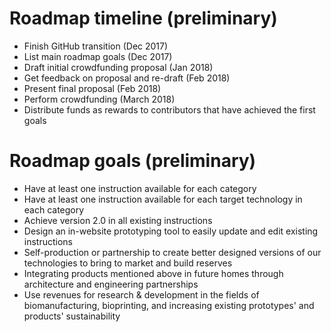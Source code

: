 # Roadmap timeline (preliminary)

* Finish GitHub transition (Dec 2017)
* List main roadmap goals (Dec 2017)
* Draft initial crowdfunding proposal (Jan 2018)
* Get feedback on proposal and re-draft (Feb 2018)
* Present final proposal (Feb 2018)
* Perform crowdfunding (March 2018)
* Distribute funds as rewards to contributors that have achieved the first goals

# Roadmap goals (preliminary)

* Have at least one instruction available for each category
* Have at least one instruction available for each target technology in each category
* Achieve version 2.0 in all existing instructions
* Design an in-website prototyping tool to easily update and edit existing instructions
* Self-production or partnership to create better designed versions of our technologies to bring to market and build reserves
* Integrating products mentioned above in future homes through architecture and engineering partnerships
* Use revenues for research & development in the fields of biomanufacturing, bioprinting, and increasing existing prototypes' and products' sustainability
